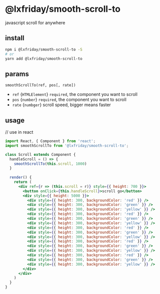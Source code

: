 # @lxfriday/smooth-scroll-to

javascript scroll for anywhere

## install

```bash
npm i @lxfriday/smooth-scroll-to -S
# or
yarn add @lxfriday/smooth-scroll-to
```

## params
`smoothScrollTo(ref, pos[, rate])`

- `ref` {`HTMLElement`} `required`, the component you want to scroll
- `pos` {`number`} `required`, the component you want to scroll
- `rate` {`numbger`} scroll speed, bigger means faster

## usage
// use in react

```jsx harmony
import React, { Component } from 'react';
import smoothScrollTo from '@lxfriday/smooth-scroll-to';

class Scroll extends Component {
  handleScroll = () => {
    smoothScrollTo(this.scroll, 1000)
  }
  
  render() {
    return (
      <div ref={r => (this.scroll = r)} style={{ height: 700 }}>
        <button onClick={this.handleScroll}>scroll go</button>
        <div style={{ height: 5000 }}>
          <div style={{ height: 300, backgroundColor: 'red' }} />
          <div style={{ height: 300, backgroundColor: 'green' }} />
          <div style={{ height: 300, backgroundColor: 'yellow' }} />
          <div style={{ height: 300, backgroundColor: 'red' }} />
          <div style={{ height: 300, backgroundColor: 'green' }} />
          <div style={{ height: 300, backgroundColor: 'yellow' }} />
          <div style={{ height: 300, backgroundColor: 'red' }} />
          <div style={{ height: 300, backgroundColor: 'green' }} />
          <div style={{ height: 300, backgroundColor: 'yellow' }} />
          <div style={{ height: 300, backgroundColor: 'red' }} />
          <div style={{ height: 300, backgroundColor: 'green' }} />
          <div style={{ height: 300, backgroundColor: 'yellow' }} />
          <div style={{ height: 300, backgroundColor: 'red' }} />
          <div style={{ height: 300, backgroundColor: 'green' }} />
          <div style={{ height: 300, backgroundColor: 'yellow' }} />
        </div>
      </div>
    )
  }
}
```


